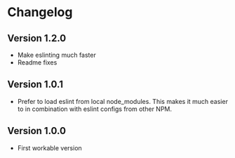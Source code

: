 # Changelog

## Version 1.2.0
* Make eslinting much faster
* Readme fixes

## Version 1.0.1
* Prefer to load eslint from local node_modules. This makes it much easier to in combination with eslint configs from other NPM.

## Version 1.0.0
* First workable version